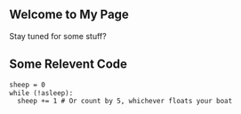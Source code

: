 ## Welcome to My Page
Stay tuned for some stuff?

## Some Relevent Code

```markdown
sheep = 0
while (!asleep):
  sheep += 1 # Or count by 5, whichever floats your boat
```

